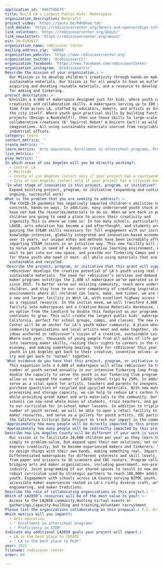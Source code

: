 ```yaml
---
application_id: '0467745674'
title: Build CA's Largest Public Kids' Makerspace
organization_description: Nonprofit
project_video: 'https://youtu.be/R4hQham_tdo'
link_donate: 'https://rediscovercenter.org/donors-and-sponsorships-information/'
link_volunteer: 'https://rediscovercenter.org/about/'
link_newsletter: 'https://rediscovercenter.org/about/'
ein: 20-0192617
organization_name: reDiscover Center
mailing_address_zip: '90066'
organization_website: 'https://www.rediscovercenter.org'
organization_twitter: '@reDiscoverCtr'
organization_facebook: 'https://www.facebook.com/reDiscoverCenter'
organization_instagram: '@rediscoverctr'
Describe the mission of your organization.: >-
  Our Mission is to develop children's creativity through hands-on making with
  sustainable materials. Our Vision is for all people to have an outlet for
  acquiring and donating reusable materials, and a resource to develop skills
  for making and tinkering.
project_description: >-
  Envision a 4,000 sf makerspace designed just for kids, where youth can develop
  creativity and collaboration skills. A makerspace serving up to 100 youth at a
  time from across LA, staffed by educators, makers, and artists as diverse as
  the city itself. Where youth gain practical skills by building functional
  projects (Design a Bookshelf!), then use those skills to large-scale
  collaborative creations (6' Squirrel Robot! A Unicorn Cart!) as wild as their
  imaginations. All using sustainable materials sourced from recyclables and
  industrial offcuts.
category: learn
connect_metrics: ''
create_metrics: ''
learn_metrics: 'Arts education, Enrollment in afterschool programs, Proficiency in STEM'
live_metrics: ''
play_metrics: ''
In which areas of Los Angeles will you be directly working?:
  - Central LA
  - Westside
  - County of Los Angeles (select only if your project has a countywide benefit)
  - City of Los Angeles (select only if your project has a citywide benefit)
'In what stage of innovation is this project, program, or initiative?': >-
  Expand existing project, program, or initiative (expanding and continuing
  ongoing, successful work)
What is the problem that you are seeking to address?: >-
  The COVID-19 pandemic has negatively impacted children's abilities to learn in
  concrete, hands-on ways. In addition, many underserved youth stuck at home
  have not had the resources/materials to do so. When we are back in person, our
  children are going to need a place to access their creativity and
  ingenuity.This is where we come in: In too many schools, particularly in
  LAUSD, arts education has become a sad afterthought, and students aren't
  gaining the STEAM skills necessary for full engagement with our increasingly
  knowledge-intensive, globally integrated and innovation-based economy. For
  over 15 years, our unique ethos and methods have been incredibly effective at
  imparting STEAM lessons in an intuitive way. This new facility will allow us
  to serve youth in need of a hands-on creative learning environment. We can't
  wait to get into our new space, and provide our Tinkering Camps and Classes
  for those youth who need it most- all while using materials that are
  sustainable and recycled.
'Describe the project, program, or initiative that this grant will support to address the problem identified.': >-
  reDiscover develops the creative potential of LA’s youth using real tools and
  sustainable materials. The need for reDiscover’s services and demand for our
  maker programs outstrips the 2,400 sf makerspace we’ve operated in Venice
  since 2015. To better serve our existing community, reach more underserved
  children, and stay true to our core competency of creating inspirational
  environments where all children can learn, make, and tinker, we are moving to
  a new and larger facility in West LA, with excellent highway access to serve
  as a regional resource. In the initial move, we will transform 4,000 sf of the
  facility into makerspaces and a Creative Reuse Materials Warehouse, and have
  an option from the landlord to double this footprint as our programming
  continues to grow. This will create the largest public kids' makerspace in
  California, perfect for school groups, camps, and classes. The new reDiscover
  Center will be an anchor for LA's youth maker community. A place where
  community organizations and local artists meet and make together, sharing
  ideas anchored in reDiscover’s vision of a creative, sustainable Los Angeles.
  Where each year, thousands of young people from all walks of life get deep
  into learning maker skills, raising their sights to careers in the creative
  economy, and making something amazing. Vote for reDiscover this year, and help
  youth in Los Angeles get back to their creative, inventive selves- as we all
  try and get back to "normal" together.
'What evidence do you have that this project, program, or initiative is or will be successful, and how will you define and measure success?': >-
  This expansion into a 4,000 sf makerspace will allow reDiscover to triple the
  number of youth served annually in our intensive Tinkering Camp Programs,
  double the capacity to serve the youth in our Tinkering Club program, and
  allow us to expand the number of LAUSD school trips by 250%. In addition, we
  serve as a vital space for artists, teachers and parents to inexpensively
  purchase quantities of recycled and upcycled materials. With new materials
  processing and storage capacity, we can help to reduce LA's carbon footprint
  while providing great maker and arts materials to the community. Our visiting
  schools can now send whole buses of students, train teachers, and gain access
  to our curriculum for in-school maker lessons. In addition to tripling the
  number of youth served, we will be able to open a retail facility to sell
  maker resources, and serve as a gallery for youth artists. rDC participates in
  the California Cultural Data Project to track our impact in the community.
'Approximately how many people will be directly impacted by this project, program, or initiative?': '20000'
'Approximately how many people will be indirectly impacted by this project, program, or initiative?': '120000'
Describe how Los Angeles County will be different if your work is successful.: >-
  Our vision is to facilitate 20,000 children per year as they learn to not
  simply to problem-solve, but expand upon their own solutions; not only to
  express creativity, but to become experienced makers and tinkerers- learning
  to design things with their own hands, making something real. Impact:
  Differentiated makerspaces for different interests and skill levels, ranging
  from paper and scissors to 3D scanners and CNC routers. Program collaboration
  bridging arts and maker organizations, including government, non-profit, and
  industry. Joint programming of our shared spaces to result in new and more
  robust curriculum used by strategic partners to reach 100,000+ additional
  youth. Engagement with schools across LA County serving BIPOC youth, providing
  accessible maker experiences rooted in LA's richly diverse craft, art,
  engineering, and maker traditions.
Describe the role of collaborating organizations on this project.: ''
Which of LA2050’s resources will be of the most value to you?: >-
  Access to the LA2050 community,Hosting virtual events or
  gatherings,Capacity-building and training,Volunteer recruitment
Please list the organizations collaborating on this proposal.: P.S. Arts
Which metrics will you impact?:
  - Arts education
  - ' Enrollment in afterschool programs'
  - ' Proficiency in STEM'
Indicate any additional LA2050 goals your project will impact.:
  - LA is the best place to CREATE
  - ' LA is the best place to PLAY'
year: 2021
filename: rediscover-center
order: 64

---
```

